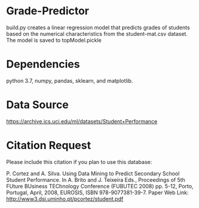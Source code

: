 # Grade-Predictor

build.py creates a linear regression model that predicts grades of students based on the numerical characteristics from the student-mat.csv dataset. 
The model is saved to topModel.pickle

# Dependencies
python 3.7, numpy, pandas, sklearn, and matplotlib. 

# Data Source
https://archive.ics.uci.edu/ml/datasets/Student+Performance

# Citation Request
Please include this citation if you plan to use this database:

P. Cortez and A. Silva. Using Data Mining to Predict Secondary School Student Performance. In A. Brito and J. Teixeira Eds., Proceedings of 5th FUture BUsiness TEChnology Conference (FUBUTEC 2008) pp. 5-12, Porto, Portugal, April, 2008, EUROSIS, ISBN 978-9077381-39-7.
Paper Web Link: http://www3.dsi.uminho.pt/pcortez/student.pdf

